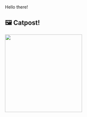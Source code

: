 Hello there!



## 🖼️ Catpost!

<sub>
    <img src="https://cdn2.thecatapi.com/images/6an.jpg" height="256">
</sub>

